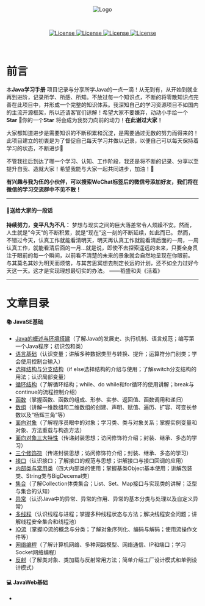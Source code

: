 <p align="center"><img src="https://gitee.com/Ziphtracks/Figurebed/raw/master/img/20200525115147.png" alt="Logo"></p>
<br />

<p align="center">
  <a href="">
		<img src="https://img.shields.io/badge/WeChat-apeng0418-right.svg" alt="License">
	</a>
  <a href="https://github.com/Ziphtracks/JavaLearningmanual/tree/master/materials">
		<img src="https://img.shields.io/badge/文档资料-downloads-green.svg" alt="License">
	</a>
  <a href="https://github.com/Ziphtracks/JavaLearningmanual/tree/master/jar%20package%20library">
		<img src="https://img.shields.io/badge/jar包库-downloads-blue.svg" alt="License">
	</a>
	<a href="https://blog.csdn.net/weixin_44170221">
		<img src="https://img.shields.io/badge/@Ziph-CSDN-red.svg" alt="License">
	</a>
</p>

<br />

# 前言

本**Java学习手册** 项目记录与分享所学Java的一点一滴！从无到有，从开始到就业再到进阶，记录所学、所感、所知。不放过每一个知识点，不断的将零散知识点完善在此项目中，并形成一个完整的知识体系。我深知自己的学习资源项目不如国内的主流开源框架，所以还请客官们谅解！希望大家不要嫌弃，动动小手给一个**Star** 🙏你的一个**Star** 将会成为我努力向前的动力！**在此谢过大家！** 

大家都知道进步是需要知识的不断积累和沉淀，是需要通过无数的努力而得来的！此项目建立的初衷是为了督促自己每天学习并做以记录，以便自己可以每天保持着学习的状态，不断进步👊

不管我往后到达了哪一个学习、认知、工作阶段，我还是将不断的记录、分享以至提升自我、造就大家！希望我能与大家一起共同进步，加油！🤞

**有兴趣与我为伍的小伙伴，可以搜索WeChat标签后的微信号添加好友，我们将在微信的学习交流群中不见不散！** 

------

#### 📌**送给大家的一段话** 

**持续努力，变平凡为不凡：** 梦想与现实之间的巨大落差常令人烦躁不安。然而，人生就是”今天”的不断积累，就是“现在”这一刻的不断延续，如此而已。 然而，不错过今天，认真工作就能看清明天，明天再认真工作就能看清后面的一周，一周认真工作，就能看清后面的一月...就是说，即使不去探索遥远的未来，只要全身贯注于眼前的每一个瞬间，以前看不清楚的未来的景象就会自然地呈现在你眼前。 与其莫名其妙为明天而烦恼，与其苦思冥想去制定长远的计划，还不如全力过好今天这一天。这才是实现理想最切实的办法。 ——稻盛和夫《活着》 

------

# 文章目录

#### 📚  JavaSE基础

- [Java的概述与环境搭建](https://github.com/Ziphtracks/JavaLearningmanual/blob/master/docs/Java-Standard-Edition/Java的概述与环境搭建.md)（了解Java的发展史、执行机制、语言规范；编写第一个Java程序；初识包和类）
- [语言基础](https://github.com/Ziphtracks/JavaLearningmanual/blob/master/docs/Java-Standard-Edition/Java语言基础.md)（认识变量；讲解多种数据类型与转换、提升；运算符分门别类；学会使用控制台输入）
- [选择结构与分支结构](https://github.com/Ziphtracks/JavaLearningmanual/blob/master/docs/Java-Standard-Edition/Java选择结构与分支结构.md)（if else选择结构的介绍与使用；了解switch分支结构的用法；认识局部变量）
- [循环结构](https://github.com/Ziphtracks/JavaLearningmanual/blob/master/docs/Java-Standard-Edition/Java循环结构.md)（了解循环结构；while、do while和for循环的使用讲解；break与continue的流程控制介绍）
- [函数](https://github.com/Ziphtracks/JavaLearningmanual/blob/master/docs/Java-Standard-Edition/Java函数.md)（掌握函数、函数的组成、形参、实参、返回值、函数调用和递归）
- [数组](https://github.com/Ziphtracks/JavaLearningmanual/blob/master/docs/Java-Standard-Edition/Java数组.md)（讲解一维数组和二维数组的创建、声明、赋值、遍历、扩容、可变长参数以及“杨辉三角”等）
- [面向对象](https://github.com/Ziphtracks/JavaLearningmanual/blob/master/docs/Java-Standard-Edition/Java面向对象.md)（了解程序员眼中的对象；学习类、类与对象关系；掌握实例变量和对象、方法重载与构造方法）
- [面向对象三大特性](https://github.com/Ziphtracks/JavaLearningmanual/blob/master/docs/Java-Standard-Edition/Java面向对象三大特性.md)（传递封装思想；访问修饰符介绍；封装、继承、多态的学习）
- [三个修饰符](https://github.com/Ziphtracks/JavaLearningmanual/blob/master/docs/Java-Standard-Edition/Java三个修饰符.md)（传递封装思想；访问修饰符介绍；封装、继承、多态的学习）
- [接口](https://github.com/Ziphtracks/JavaLearningmanual/blob/master/docs/Java-Standard-Edition/Java接口.md)（认识接口；了解接口的规范与思想；讲解接口与接口回调的应用）
- [内部类与常用类](https://github.com/Ziphtracks/JavaLearningmanual/blob/master/docs/Java-Standard-Edition/Java内部类与常用类.md)（四大内部类的使用；掌握基类Object基本使用；讲解包装类、String类与BigDecemal类）
- [集合](https://github.com/Ziphtracks/JavaLearningmanual/blob/master/docs/Java-Standard-Edition/Java集合.md)（了解Collection体类集合；List、Set、Map接口与实现类的讲解；泛型与集合的认知）
- [异常](https://github.com/Ziphtracks/JavaLearningmanual/blob/master/docs/Java-Standard-Edition/Java异常.md)（认识Java中的异常、异常的作用、异常的基本分类与处理以及自定义异常）
- [多线程](https://github.com/Ziphtracks/JavaLearningmanual/blob/master/docs/Java-Standard-Edition/Java多线程.md)（认识线程与进程；掌握多种线程状态与方法；解决线程安全问题；讲解线程安全集合和线程池）
- [IO流](https://github.com/Ziphtracks/JavaLearningmanual/blob/master/docs/Java-Standard-Edition/JavaIO流.md)（掌握IO流的概念与分类；了解对象序列化、编码与解码；使用流操作文件等）
- [网络编程](https://github.com/Ziphtracks/JavaLearningmanual/blob/master/docs/Java-Standard-Edition/Java网络编程.md)（了解计算机网络、多种网路模型、网络通信、IP和端口；学习Socket网络编程）
- [反射](https://github.com/Ziphtracks/JavaLearningmanual/blob/master/docs/Java-Standard-Edition/Java反射.md)（了解类对象、类加载与反射常用方法；简单介绍工厂设计模式和单例设计模式）

#### 💻  JavaWeb基础

- 

